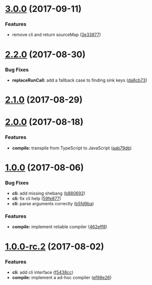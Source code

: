<a name="3.0.0"></a>
# [3.0.0](https://github.com/motorcyclets/compiler/compare/v2.2.0...v3.0.0) (2017-09-11)


### Features

* remove cli and return sourceMap ([3e33877](https://github.com/motorcyclets/compiler/commit/3e33877))



<a name="2.2.0"></a>
# [2.2.0](https://github.com/motorcyclets/compiler/compare/v2.1.0...v2.2.0) (2017-08-30)


### Bug Fixes

* **replaceRunCall:** add a fallback case to finding sink keys ([da8cb73](https://github.com/motorcyclets/compiler/commit/da8cb73))



<a name="2.1.0"></a>
# [2.1.0](https://github.com/motorcyclets/compiler/compare/v2.0.0...v2.1.0) (2017-08-29)



<a name="2.0.0"></a>
# [2.0.0](https://github.com/motorcyclets/compiler/compare/v1.0.0...v2.0.0) (2017-08-18)


### Features

* **compile:** transpile from TypeScript to JavaScript ([aab79db](https://github.com/motorcyclets/compiler/commit/aab79db))



<a name="1.0.0"></a>
# [1.0.0](https://github.com/motorcyclets/compiler/compare/v1.0.0-rc.2...v1.0.0) (2017-08-06)


### Bug Fixes

* **cli:** add missing shebang ([b880692](https://github.com/motorcyclets/compiler/commit/b880692))
* **cli:** fix cli help ([59fe877](https://github.com/motorcyclets/compiler/commit/59fe877))
* **cli:** parse arguments correctly ([b5fd9ba](https://github.com/motorcyclets/compiler/commit/b5fd9ba))


### Features

* **compile:** implement reliable compiler ([462eff8](https://github.com/motorcyclets/compiler/commit/462eff8))



<a name="1.0.0-rc.2"></a>
# [1.0.0-rc.2](https://github.com/motorcyclets/compiler/compare/ef98e26...v1.0.0-rc.2) (2017-08-02)


### Features

* **cli:** add cli interface ([f5438cc](https://github.com/motorcyclets/compiler/commit/f5438cc))
* **compile:** implement a ad-hoc compiler ([ef98e26](https://github.com/motorcyclets/compiler/commit/ef98e26))



